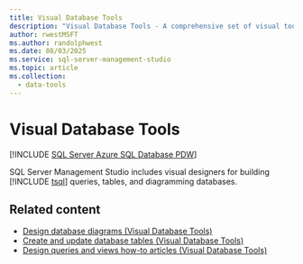 ```yaml
---
title: Visual Database Tools
description: "Visual Database Tools - A comprehensive set of visual tools for designing and managing databases in SQL Server Management Studio."
author: rwestMSFT
ms.author: randolphwest
ms.date: 08/03/2025
ms.service: sql-server-management-studio
ms.topic: article
ms.collection:
  - data-tools
---
```


# Visual Database Tools

[!INCLUDE [SQL Server Azure SQL Database PDW](../includes/applies-to-version/sql-asdb-asdbmi-pdw.md)]

SQL Server Management Studio includes visual designers for building [!INCLUDE [tsql](../includes/tsql-md.md)] queries, tables, and diagramming databases.

## Related content

- [Design database diagrams (Visual Database Tools)](design-database-diagrams-visual-database-tools.md)
- [Create and update database tables (Visual Database Tools)](design-tables-visual-database-tools.md)
- [Design queries and views how-to articles (Visual Database Tools)](design-queries-and-views-how-to-topics-visual-database-tools.md)
